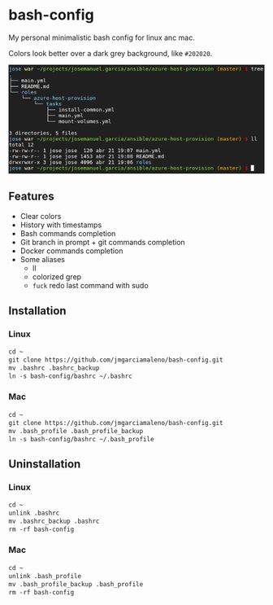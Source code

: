 # bash-config

My personal minimalistic bash config for linux anc mac.

Colors look better over a dark grey background, like `#202020`.

![alt bash-config](bash-config.png)

## Features

- Clear colors
- History with timestamps
- Bash commands completion
- Git branch in prompt + git commands completion
- Docker commands completion
- Some aliases
  + ll
  + colorized grep
  + `fuck` redo last command with sudo

## Installation

### Linux

```
cd ~
git clone https://github.com/jmgarciamaleno/bash-config.git
mv .bashrc .bashrc_backup
ln -s bash-config/bashrc ~/.bashrc
```
### Mac

```
cd ~
git clone https://github.com/jmgarciamaleno/bash-config.git
mv .bash_profile .bash_profile_backup
ln -s bash-config/bashrc ~/.bash_profile
```

## Uninstallation

### Linux

```
cd ~
unlink .bashrc
mv .bashrc_backup .bashrc
rm -rf bash-config
```
### Mac

```
cd ~
unlink .bash_profile
mv .bash_profile_backup .bash_profile
rm -rf bash-config
```
